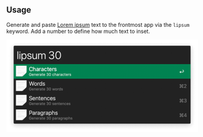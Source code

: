 ## Usage

Generate and paste [Lorem ipsum](https://en.wikipedia.org/wiki/Lorem_ipsum) text to the frontmost app via the `lipsum` keyword. Add a number to define how much text to inset.

![Showing lore ispum options](images/lipsum.png)
